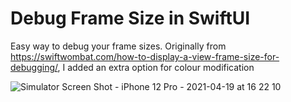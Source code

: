 # Debug Frame Size in SwiftUI
Easy way to debug your frame sizes. Originally from https://swiftwombat.com/how-to-display-a-view-frame-size-for-debugging/, I added an extra option for colour modification

![Simulator Screen Shot - iPhone 12 Pro - 2021-04-19 at 16 22 10](https://user-images.githubusercontent.com/46006784/115252100-73005780-a12b-11eb-9f60-de741c590841.png)
